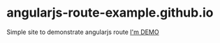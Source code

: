 # angularjs-route-example.github.io
Simple site to demonstrate angularjs route 
[I'm DEMO](http://producer-audrey-36575.bitballoon.com/#!/home)
